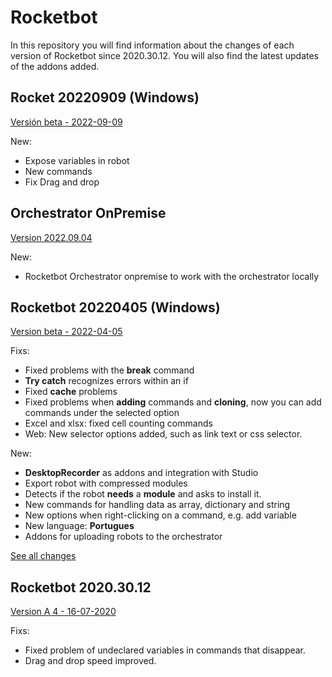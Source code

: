 # Rocketbot 
In this repository you will find information about the changes of each version of Rocketbot since 2020.30.12. You will also find the latest updates of the addons added.

## Rocket 20220909 (Windows)
[Versión beta - 2022-09-09](https://rocketbot-bin.s3.amazonaws.com/Rocketbot2022.09.09beta.zip)

New:
* Expose variables in robot
* New commands
* Fix Drag and drop


## Orchestrator OnPremise
[Version 2022.09.04](https://rocketbot-bin.s3.amazonaws.com/setup-orchestrator-onpremise.exe)

New: 
* Rocketbot Orchestrator onpremise to work with the orchestrator locally 


## Rocketbot 20220405 (Windows)
[Version beta - 2022-04-05](https://rocketbot-bin.s3.amazonaws.com/Rocketbot20220405_beta.zip)

Fixs:
* Fixed problems with the __break__ command
* __Try catch__ recognizes errors within an if
* Fixed __cache__ problems
* Fixed problems when __adding__ commands and __cloning__, now you can add commands under the selected option
* Excel and xlsx: fixed cell counting commands
* Web: New selector options added, such as link text or css selector.


New:
* __DesktopRecorder__ as addons and integration with Studio
* Export robot with compressed modules
* Detects if the robot __needs__ a __module__ and asks to install it.
* New commands for handling data as array, dictionary and string
* New options when right-clicking on a command, e.g. add variable
* New language: __Portugues__
* Addons for uploading robots to the orchestrator

[See all changes](https://github.com/rocketbot-cl/rocketbot/blob/main/CHANGES_20220405_beta.txt)
## Rocketbot 2020.30.12

[Version A 4 - 16-07-2020](https://rocketbot-bin.s3.amazonaws.com/Rocketbot_20201230_a4_win.zip)

Fixs:
* Fixed problem of undeclared variables in commands that disappear.
* Drag and drop speed improved.

